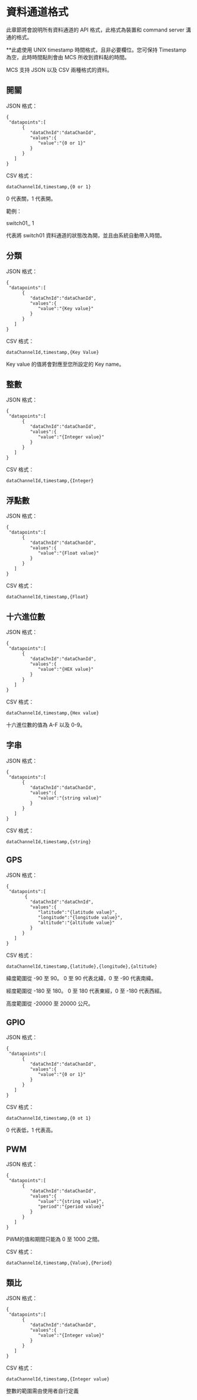 # 資料通道格式

此章節將會說明所有資料通道的 API 格式，此格式為裝置和 command server 溝通的格式。

**此處使用 UNIX timestamp 時間格式，且非必要欄位。您可保持 Timestamp 為空，此時時間點則會由 MCS 所收到資料點的時間。

MCS 支持 JSON 以及 CSV 兩種格式的資料。


## 開關

JSON 格式：

```
{
 "datapoints":[
      {
         "dataChnId":"dataChanId",
         "values":{
            "value":"{0 or 1}"
         }
      }
   ]
}

```

CSV 格式：

```
dataChannelId,timestamp,{0 or 1}

```
0 代表關，1 代表開。

範例：

switch01,, 1

代表將 switch01 資料通道的狀態改為開，並且由系統自動帶入時間。

## 分類

JSON 格式：

```
{
 "datapoints":[
      {
         "dataChnId":"dataChanId",
         "values":{
            "value":"{Key value}"
         }
      }
   ]
}

```


CSV 格式：

```
dataChannelId,timestamp,{Key Value}
```

Key value 的值將會對應至您所設定的 Key name。

## 整數

JSON 格式：

```
{
 "datapoints":[
      {
         "dataChnId":"dataChanId",
         "values":{
            "value":"{Integer value}"
         }
      }
   ]
}

```

CSV 格式：

```
dataChannelId,timestamp,{Integer}
```

## 浮點數

JSON 格式：

```
{
 "datapoints":[
      {
         "dataChnId":"dataChanId",
         "values":{
            "value":"{Float value}"
         }
      }
   ]
}

```

CSV 格式：

```
dataChannelId,timestamp,{Float}
```

## 十六進位數

JSON 格式：

```
{
 "datapoints":[
      {
         "dataChnId":"dataChanId",
         "values":{
            "value":"{HEX value}"
         }
      }
   ]
}

```


CSV 格式：

```
dataChannelId,timestamp,{Hex value}
```
十六進位數的值為 A-F 以及 0-9。

## 字串

JSON 格式：

```
{
 "datapoints":[
      {
         "dataChnId":"dataChanId",
         "values":{
            "value":"{string value}"
         }
      }
   ]
}

```

CSV 格式：

```
dataChannelId,timestamp,{string}
```

## GPS

JSON 格式：

```
{
 "datapoints":[
       {
         "dataChnId":"dataChnId",
         "values":{
            "latitude":"{latitude value}",
            "longitude":"{longitude value}",
            "altitude":"{altitude value}"
         }
      }
   ]
}

```

CSV 格式：

```
dataChannelId,timestamp,{latitude},{longitude},{altitude}
```

緯度範圍從 -90 至 90。 0 至 90 代表北緯，0 至 -90 代表南緯。

經度範圍從 -180 至 180。 0 至 180 代表東經，0 至 -180 代表西經。

高度範圍從 -20000 至 20000 公尺。


## GPIO

JSON 格式：

```
{
 "datapoints":[
      {
         "dataChnId":"dataChanId",
         "values":{
            "value":"{0 or 1}"
         }
      }
   ]
}

```

CSV 格式：

```
dataChannelId,timestamp,{0 ot 1}
```
0 代表低，1 代表高。

## PWM
JSON 格式：

```
{
 "datapoints":[
      {
         "dataChnId":"dataChanId",
         "values":{
            "value":"{string value}",
            "period":"{period value}"
         }
      }
   ]
}

```
PWM的值和期間只能為 0 至 1000 之間。

CSV 格式：

```
dataChannelId,timestamp,{Value},{Period}
```

## 類比
JSON 格式：

```
{
 "datapoints":[
      {
         "dataChnId":"dataChanId",
         "values":{
            "value":"{Integer value}"
         }
      }
   ]
}

```

CSV 格式：

```
dataChannelId,timestamp,{Integer value}
```
整數的範圍需由使用者自行定義